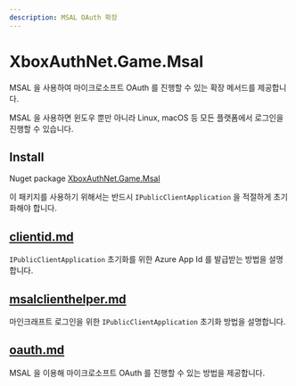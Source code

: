 ```yaml
---
description: MSAL OAuth 확장
---
```


# XboxAuthNet.Game.Msal

MSAL 을 사용하여 마이크로소프트 OAuth 를 진행할 수 있는 확장 메서드를 제공합니다.

MSAL 을 사용하면 윈도우 뿐만 아니라 Linux, macOS 등 모든 플랫폼에서 로그인을 진행할 수 있습니다.

## Install

Nuget package [XboxAuthNet.Game.Msal](https://www.nuget.org/packages/XboxAuthNet.Game.Msal)

이 패키지를 사용하기 위해서는 반드시 `IPublicClientApplication` 을 적절하게 초기화해야 합니다.

## [clientid.md](clientid.md "mention")

`IPublicClientApplication` 초기화를 위한 Azure App Id 를 발급받는 방법을 설명합니다.

## [msalclienthelper.md](msalclienthelper.md "mention")

마인크래프트 로그인을 위한 `IPublicClientApplication` 초기화 방법을 설명합니다.

## [oauth.md](oauth.md "mention")

MSAL 을 이용해 마이크로소프트 OAuth 를 진행할 수 있는 방법을 제공합니다.
